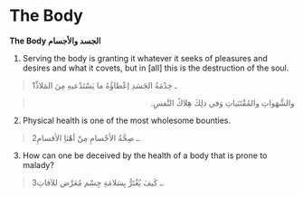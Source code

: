 The Body
========

**The Body الجسد والأجسام**

1. Serving the body is granting it whatever it seeks of pleasures and
desires and what it covets, but in [all] this is the destruction of the
soul.

> 1ـ خِدْمَةُ الجَسَدِ إعْطاؤُهُ ما يَسْتَدْعيهِ مِنَ المَلاذِّ
<blockquote dir="rtl">
  <p>
والشَّهَواتِ والمُقْتَنَياتِ وَفي ذلِكَ هِلاكُ النَّفسِ.
  </p>
</blockquote>

2. Physical health is one of the most wholesome bounties.

> 2ـ صِحَّةُ الأجْسامِ مِنْ أهْنَاِ الأقسامِ.

3. How can one be deceived by the health of a body that is prone to
malady?

> 3ـ كَيفَ يُغْتَرُّ بِسَلامَةِ جِسْم مُعَرَّض للآفاتِ.


